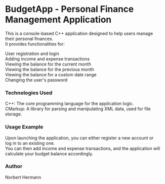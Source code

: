 

# BudgetApp - Personal Finance Management Application
This is a console-based C++ application designed to help users manage their personal finances.  
It provides functionalities for:  

User registration and login  
Adding income and expense transactions  
Viewing the balance for the current month  
Viewing the balance for the previous month  
Viewing the balance for a custom date range  
Changing the user's password

### Technologies Used
C++: The core programming language for the application logic.  
CMarkup: A library for parsing and manipulating XML data, used for file storage.  

### Usage Example

Upon launching the application, you can either register a new account or log in to an existing one.  
You can then add income and expense transactions, and the application will calculate your budget balance accordingly.  

### Author
Norbert Hermann
